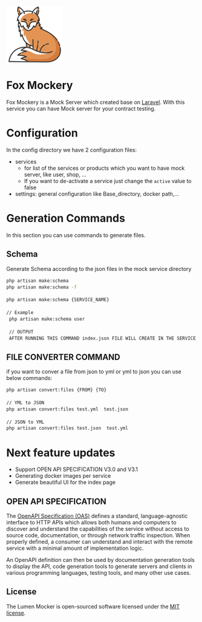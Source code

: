![Fox Mockery](https://github.com/Mekaeil/Fox.Mockery/blob/master/public/logo-150.png?raw=true)

# Fox Mockery
Fox Mockery is a Mock Server which created base on [Laravel](https://lumen.laravel.com/docs/9.x).
With this service you can have Mock server for your contract testing.

# Configuration
In the config directory we have 2 configuration files:
* services
  * for list of the services or products which you want to have mock server, like user, shop, ...
  * If you want to de-activate a service just change the `active` value to false
* settings: general configuration like Base_directory, docker path,... 

# Generation Commands 
In this section you can use commands to generate files.

## Schema

Generate Schema according to the json files in the mock service directory
```bash
php artisan make:schema  
php artisan make:schema -f

php artisan make:schema {SERVICE_NAME}

// Example
 php artisan make:schema user
 
 // OUTPUT
 AFTER RUNNING THIS COMMAND index.json FILE WILL CREATE IN THE SERVICE DIRECTORY!'
```

## FILE CONVERTER COMMAND
if you want to conver a file from json to yml or yml to json you can use below commands:
```bash
php artisan convert:files {FROM} {TO}

// YML to JSON
php artisan convert:files test.yml  test.json

// JSON to YML
php artisan convert:files test.json  test.yml
```

# Next feature updates 
- Support OPEN API SPECIFICATION V3.0 and V3.1
- Generating docker images per service
- Generate beautiful UI for the index page

## OPEN API SPECIFICATION
The [OpenAPI Specification (OAS)](https://www.openapis.org) defines a standard, language-agnostic interface to HTTP APIs which allows both humans
and computers to discover and understand the capabilities of the service without access to source code, documentation,
or through network traffic inspection. When properly defined, a consumer can understand and interact with the remote service
with a minimal amount of implementation logic.

An OpenAPI definition can then be used by documentation generation tools to display the API, code generation tools to
generate servers and clients in various programming languages, testing tools, and many other use cases.

## License
The Lumen Mocker is open-sourced software licensed under the [MIT license](https://opensource.org/licenses/MIT).

